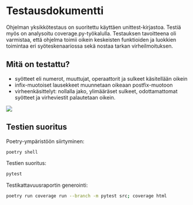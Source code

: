# Testausdokumentti

Ohjelman yksikkötestaus on suoritettu käyttäen unittest-kirjastoa.
Testiä myös on analysoitu coverage.py-työkalulla. Testauksen tavoitteena oli varmistaa,
että ohjelma toimii oikein keskeisten funktioiden ja luokkien toimintaa eri syöteskenaariossa sekä nostaa tarkan virheilmoituksen.

## Mitä on testattu?
- syötteet eli numerot, muuttujat, operaattorit ja sulkeet käsitellään oikein
- infix-muotoiset lausekkeet muunnetaan oikeaan postfix-muotoon
- virheenkäsittelyt: nollalla jako, ylimääräset sulkeet, odottamattomat syötteet ja virheviestit palautetaan oikein.

![](https://github.com/user-attachments/assets/c7325e7b-2924-4670-985a-8d96fa4a9b35)

## Testien suoritus

Poetry-ympäristöön siirtyminen:
```bash
poetry shell
```
Testien suoritus:
```bash
pytest
```
Testikattavuusraportin generointi:
```bash
poetry run coverage run --branch -m pytest src; coverage html
```
